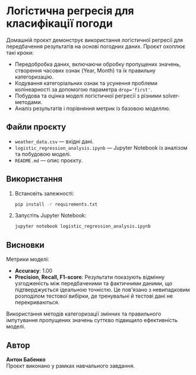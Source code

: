 
# Логістична регресія для класифікації погоди

Домашній проєкт демонструє використання логістичної регресії для передбачення результатів на основі погодних даних. Проєкт охоплює такі кроки:
- Передобробка даних, включаючи обробку пропущених значень, створення часових ознак (Year, Month) та їх правильну категоризацію.
- Кодування категоріальних ознак та усунення проблеми колінеарності за допомогою параметра `drop='first'`.
- Побудова та оцінка моделі логістичної регресії з різними solver-методами.
- Аналіз результатів і порівняння метрик із базовою моделлю.

## Файли проєкту
- `weather_data.csv` — вхідні дані.
- `logistic_regression_analysis.ipynb` — Jupyter Notebook із аналізом та побудовою моделі.
- `README.md` — опис проєкту.

## Використання
1. Встановіть залежності:
   ```bash
   pip install -r requirements.txt
   ```
2. Запустіть Jupyter Notebook:
   ```bash
   jupyter notebook logistic_regression_analysis.ipynb
   ```

## Висновки
Метрики моделі:
- **Accuracy**: 1.00
- **Precision, Recall, F1-score**: Результати показують відмінну узгодженість між передбаченими та фактичними даними, що підтверджується ідеальною точністю. Це пов'язано з невипадковим розподілом тестової вибірки, де тренувальні й тестові дані не перекриваються.

Використання методів категоризації змінних та правильного імпутування пропущених значень суттєво підвищило ефективність моделі.

## Автор
**Антон Бабенко**  
Проєкт виконано у рамках навчального завдання.
